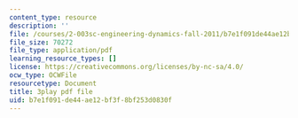 ```yaml
---
content_type: resource
description: ''
file: /courses/2-003sc-engineering-dynamics-fall-2011/b7e1f091de44ae12bf3f8bf253d0830f_iMz0LiqjFmE.pdf
file_size: 70272
file_type: application/pdf
learning_resource_types: []
license: https://creativecommons.org/licenses/by-nc-sa/4.0/
ocw_type: OCWFile
resourcetype: Document
title: 3play pdf file
uid: b7e1f091-de44-ae12-bf3f-8bf253d0830f
---
```

